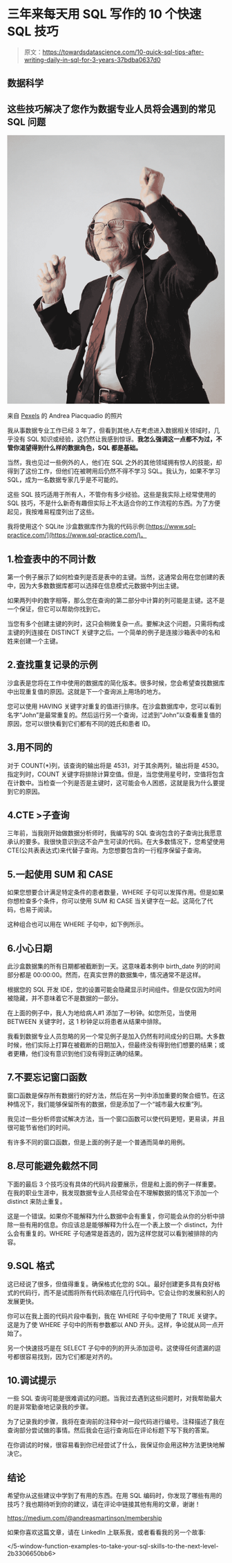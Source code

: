 # 三年来每天用 SQL 写作的 10 个快速 SQL 技巧

> 原文：<https://towardsdatascience.com/10-quick-sql-tips-after-writing-daily-in-sql-for-3-years-37bdba0637d0>

## 数据科学

## 这些技巧解决了您作为数据专业人员将会遇到的常见 SQL 问题

![](img/6d54b27c0561c6e2293f5723b1784764.png)

来自 [Pexels](https://www.pexels.com/photo/man-in-black-jacket-wearing-black-headphones-3831645/?utm_content=attributionCopyText&utm_medium=referral&utm_source=pexels) 的 Andrea Piacquadio 的照片

我从事数据专业工作已经 3 年了，但看到其他人在考虑进入数据相关领域时，几乎没有 SQL 知识或经验，这仍然让我感到惊讶。**我怎么强调这一点都不为过，不管你渴望得到什么样的数据角色，SQL 都是基础。**

当然，我也见过一些例外的人，他们在 SQL 之外的其他领域拥有惊人的技能，却得到了这份工作，但他们在被聘用后仍然不得不学习 SQL。我认为，如果不学习 SQL，成为一名数据专家几乎是不可能的。

这些 SQL 技巧适用于所有人，不管你有多少经验。这些是我实际上经常使用的 SQL 技巧，不是什么新奇有趣但实际上不太适合你的工作流程的东西。为了方便起见，我按难易程度列出了这些。

我将使用这个 SQLite 沙盒数据库作为我的代码示例:[https://www.sql-practice.com/](https://www.sql-practice.com/)。

## 1.检查表中的不同计数

第一个例子展示了如何检查列是否是表中的主键。当然，这通常会用在您创建的表中，因为大多数数据库都可以选择在信息模式元数据中列出主键。

如果两列中的数字相等，那么您在查询的第二部分中计算的列可能是主键。这不是一个保证，但它可以帮助你找到它。

当您有多个创建主键的列时，这只会稍微复杂一点。要解决这个问题，只需将构成主键的列连接在 DISTINCT 关键字之后。一个简单的例子是连接沙箱表中的名和姓来创建一个主键。

## 2.查找重复记录的示例

沙盒表是您将在工作中使用的数据库的简化版本。很多时候，您会希望查找数据库中出现重复值的原因。这就是下一个查询派上用场的地方。

您可以使用 HAVING 关键字对重复的值进行排序。在沙盒数据库中，您可以看到名字“John”是最常重复的。然后运行另一个查询，过滤到“John”以查看重复值的原因，您可以很快看到它们都有不同的姓氏和患者 ID。

## 3.用不同的

对于 COUNT(*)列，该查询的输出将是 4531，对于其余两列，输出将是 4530。指定列时，COUNT 关键字将排除计算空值。但是，当您使用星号时，空值将包含在计数中。当检查一个列是否是主键时，这可能会令人困惑，这就是我为什么要提到它的原因。

## 4.CTE >子查询

三年前，当我刚开始做数据分析师时，我编写的 SQL 查询包含的子查询比我愿意承认的要多。我很快意识到这不会产生可读的代码。在大多数情况下，您希望使用 CTE(公共表表达式)来代替子查询。为您想要包含的一行程序保留子查询。

## 5.一起使用 SUM 和 CASE

如果您想要合计满足特定条件的患者数量，WHERE 子句可以发挥作用。但是如果你想检查多个条件，你可以使用 SUM 和 CASE 当关键字在一起。这简化了代码，也易于阅读。

这种组合也可以用在 WHERE 子句中，如下例所示。

## 6.小心日期

此沙盒数据集的所有日期都被截断到一天。这意味着本例中 birth_date 列的时间部分都是 00:00:00。然而，在真实世界的数据集中，情况通常不是这样。

根据您的 SQL 开发 IDE，您的设置可能会隐藏显示时间组件。但是仅仅因为时间被隐藏，并不意味着它不是数据的一部分。

在上面的例子中，我人为地给病人#1 添加了一秒钟。如您所见，当使用 BETWEEN 关键字时，这 1 秒钟足以将患者从结果中排除。

我看到数据专业人员忽略的另一个常见例子是加入仍然有时间成分的日期。大多数时候，他们实际上打算在被截断的日期加入，但最终没有得到他们想要的结果；或者更糟，他们没有意识到他们没有得到正确的结果。

## 7.不要忘记窗口函数

窗口函数是保存所有数据行的好方法，然后在另一列中添加重要的聚合细节。在这种情况下，我们能够保留所有的数据，但是添加了一个“城市最大权重”列。

我见过一些分析师尝试解决方法，当一个窗口函数可以使代码更短，更易读，并且很可能节省他们的时间。

有许多不同的窗口函数，但是上面的例子是一个普通而简单的用例。

## 8.尽可能避免截然不同

下面的最后 3 个技巧没有具体的代码片段要展示，但是和上面的例子一样重要。在我的职业生涯中，我发现数据专业人员经常会在不理解数据的情况下添加一个 distinct 来防止重复。

这是一个错误。如果你不能解释为什么数据中会有重复，你可能会从你的分析中排除一些有用的信息。你应该总是能够解释为什么在一个表上放一个 distinct，为什么会有重复的。WHERE 子句通常是首选的，因为这样您就可以看到被排除的内容。

## 9.SQL 格式

这已经说了很多，但值得重复。确保格式化您的 SQL。最好创建更多具有良好格式的代码行，而不是试图将所有代码浓缩在几行代码中。它会让你的发展和别人的发展更快。

你可以在我上面的代码片段中看到，我在 WHERE 子句中使用了 TRUE 关键字。这是为了使 WHERE 子句中的所有参数都以 AND 开头。这样，争论就从同一点开始了。

另一个快速技巧是在 SELECT 子句中的列的开头添加逗号。这使得任何遗漏的逗号都很容易找到，因为它们都是对齐的。

## 10.调试提示

一些 SQL 查询可能是很难调试的问题。当我过去遇到这些问题时，对我帮助最大的是非常勤奋地记录我的步骤。

为了记录我的步骤，我将在查询前的注释中对一段代码进行编号。注释描述了我在查询部分尝试做的事情。然后我会在运行查询后在评论标题下写下我的答案。

在你调试的时候，很容易看到你已经尝试了什么，我保证你会用这种方法更快地解决它。

## 结论

希望你从这些建议中学到了有用的东西。在用 SQL 编码时，你发现了哪些有用的技巧？我也期待听到你的建议，请在评论中链接其他有用的文章，谢谢！

<https://medium.com/@andreasmartinson/membership>  

如果你喜欢这篇文章，请在 LinkedIn 上联系我，或者看看我的另一个故事:

</why-is-nobody-talking-about-sql-anti-joins-f970a5f6cb54>  </5-window-function-examples-to-take-your-sql-skills-to-the-next-level-2b3306650bb6> 